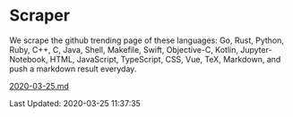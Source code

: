 # Scraper

We scrape the github trending page of these languages: Go, Rust, Python, Ruby, C++, C, Java, Shell, Makefile, Swift, Objective-C, Kotlin, Jupyter-Notebook, HTML, JavaScript, TypeScript, CSS, Vue, TeX, Markdown, and push a markdown result everyday.

[2020-03-25.md](https://github.com/yangwenmai/Scraper/blob/master/2020-03-25.md)

Last Updated: 2020-03-25 11:37:35